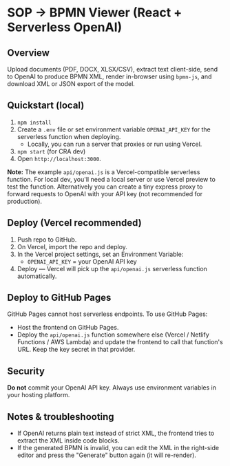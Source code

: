 # SOP → BPMN Viewer (React + Serverless OpenAI)

## Overview
Upload documents (PDF, DOCX, XLSX/CSV), extract text client-side, send to OpenAI to produce BPMN XML, render in-browser using `bpmn-js`, and download XML or JSON export of the model.

## Quickstart (local)
1. `npm install`
2. Create a `.env` file or set environment variable `OPENAI_API_KEY` for the serverless function when deploying.
   - Locally, you can run a server that proxies or run using Vercel.
3. `npm start` (for CRA dev)
4. Open `http://localhost:3000`.

**Note:** The example `api/openai.js` is a Vercel-compatible serverless function. For local dev, you'll need a local server or use Vercel preview to test the function. Alternatively you can create a tiny express proxy to forward requests to OpenAI with your API key (not recommended for production).

## Deploy (Vercel recommended)
1. Push repo to GitHub.
2. On Vercel, import the repo and deploy.
3. In the Vercel project settings, set an Environment Variable:
   - `OPENAI_API_KEY` = your OpenAI API key
4. Deploy — Vercel will pick up the `api/openai.js` serverless function automatically.

## Deploy to GitHub Pages
GitHub Pages cannot host serverless endpoints. To use GitHub Pages:
- Host the frontend on GitHub Pages.
- Deploy the `api/openai.js` function somewhere else (Vercel / Netlify Functions / AWS Lambda) and update the frontend to call that function's URL. Keep the key secret in that provider.

## Security
**Do not** commit your OpenAI API key. Always use environment variables in your hosting platform.

## Notes & troubleshooting
- If OpenAI returns plain text instead of strict XML, the frontend tries to extract the XML inside code blocks.
- If the generated BPMN is invalid, you can edit the XML in the right-side editor and press the "Generate" button again (it will re-render).
